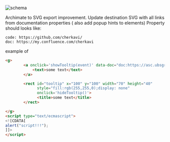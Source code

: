 ![schema](https://i.postimg.cc/gr9RvCZ6/archimate-enrichment-from-properties.png)

Archimate to SVG export improvement.
Update destination SVG with all links from documentation properties ( also add popup hints to elements)
Property should looks like:
```
code: https://github.com/cherkavi/
doc: https://my.confluence.com/cherkavi
```

example of 
```html
<g>
        <a onclick='showTooltip(event)' data-doc="doc:https://asc.ubsgroup.net/wiki/display/Developer+Manual+Automatic+Labeling | readme: https://asc.ubsgroup.net/wiki/display/Developer+Manual+Automatic+Labeling" >
            <text>some text</text>
        </a>

        <rect id="tooltip" x="100" y="100" width="70" height="40" 
              style="fill:rgb(255,255,0);display: none"
              onclick='hideTooltip()'>
              <title>some text</title>
        </rect>

</g>
<script type="text/ecmascript">
<![CDATA[
alert("script!!!");
]]>
</script>
```
        
